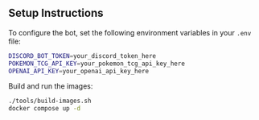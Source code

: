 ## Setup Instructions

To configure the bot, set the following environment variables in your `.env` file:

```bash
DISCORD_BOT_TOKEN=your_discord_token_here
POKEMON_TCG_API_KEY=your_pokemon_tcg_api_key_here
OPENAI_API_KEY=your_openai_api_key_here
```

Build and run the images:
```bash
./tools/build-images.sh
docker compose up -d 
```

